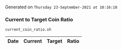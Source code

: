 Generated on `Thursday 23-September-2021 at 10:16:10`

### Current to Target Coin Ratio
`current_coin_ratio.sh`

Date|Current|Target|Ratio
---|---|---|---
